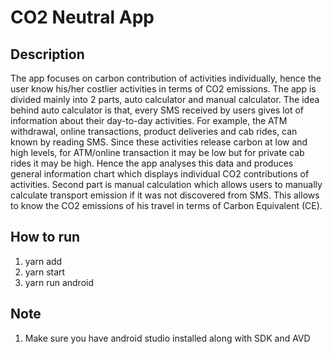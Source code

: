 # CO2 Neutral App

## Description
The app focuses on carbon contribution of activities individually, hence the user know his/her costlier activities in terms of  CO2 emissions. The app is divided mainly into 2 parts, auto calculator and manual calculator. The idea behind auto calculator is that, every SMS received by users gives lot of information about their  day-to-day activities. For example, the ATM withdrawal, online transactions, product deliveries and cab rides, can known by reading SMS. Since these activities release carbon at low and high levels, for ATM/online transaction it may be low but for private cab rides it may be high. Hence the app analyses this data and produces general information chart which displays individual CO2 contributions of activities. Second part is manual calculation which allows users to manually calculate transport emission if it was not discovered from SMS. This allows to know the CO2 emissions of his travel in terms of Carbon Equivalent (CE).

## How to run 
1. yarn add
2. yarn start 
3. yarn run android

## Note
1. Make sure you have android studio installed along with SDK and AVD